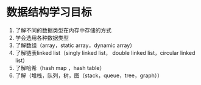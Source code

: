 # 数据结构学习目标

1. 了解不同的数据类型在内存中存储的方式
2. 学会选用各种数据类型
3. 了解数组（array，static array，dynamic array）
4. 了解链表linked list（singly linked list， double linked list，circular linked list）
5. 了解哈希（hash map ，hash table）
6. 了解（堆栈，队列，树，图（stack，queue，tree，graph））